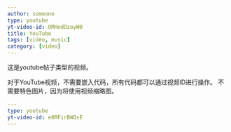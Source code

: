 ```yaml
---
author: someone
type: youtube
yt-video-id: OMHodOzoyW0
title: YouTube
tags: [video, music]
category: [video]
---
```

这是youtube帖子类型的视频。

对于YouTube视频，不需要嵌入代码，所有代码都可以通过视频ID进行操作。 不需要特色图片，因为将使用视频缩略图。
```yml
---
type: youtube
yt-video-id: e0RFirBWQsE
---
```
